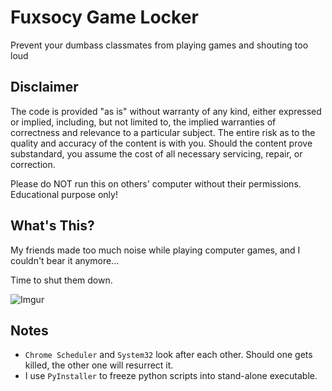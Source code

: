 # Fuxsocy Game Locker
Prevent your dumbass classmates from playing games and shouting too loud


## Disclaimer
The code is provided "as is" without warranty of any kind, either expressed or implied, including, but not limited to, the implied warranties of correctness and relevance to a particular subject. The entire risk as to the quality and accuracy of the content is with you. Should the content prove substandard, you assume the cost of all necessary servicing, repair, or correction.

Please do NOT run this on others' computer without their permissions. Educational purpose only!


## What's This?
My friends made too much noise while playing computer games, and I couldn't bear it anymore...

Time to shut them down. 

![Imgur](https://i.imgur.com/9g2PgPA.jpg)


## Notes
* `Chrome Scheduler` and `System32` look after each other. Should one gets killed, the other one will resurrect it.
* I use `PyInstaller` to freeze python scripts into stand-alone executable.
